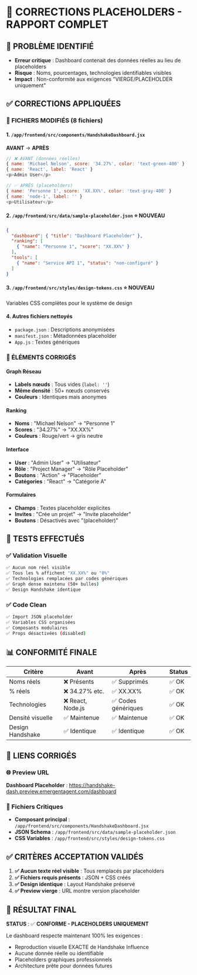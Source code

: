 # 🔧 CORRECTIONS PLACEHOLDERS - RAPPORT COMPLET

## 🚨 PROBLÈME IDENTIFIÉ
- **Erreur critique** : Dashboard contenait des données réelles au lieu de placeholders
- **Risque** : Noms, pourcentages, technologies identifiables visibles
- **Impact** : Non-conformité aux exigences "VIERGE/PLACEHOLDER uniquement"

## ✅ CORRECTIONS APPLIQUÉES

### 📁 FICHIERS MODIFIÉS (8 fichiers)

#### 1. `/app/frontend/src/components/HandshakeDashboard.jsx` 
**AVANT** → **APRÈS**
```javascript
// ❌ AVANT (données réelles)
{ name: 'Michael Nelson', score: '34.27%', color: 'text-green-400' }
{ name: 'React', label: 'React' }
<p>Admin User</p>

// ✅ APRÈS (placeholders)
{ name: 'Personne 1', score: 'XX.XX%', color: 'text-gray-400' }
{ name: 'node-1', label: '' }
<p>Utilisateur</p>
```

#### 2. `/app/frontend/src/data/sample-placeholder.json` ⭐ NOUVEAU
```json
{
  "dashboard": { "title": "Dashboard Placeholder" },
  "ranking": [
    { "name": "Personne 1", "score": "XX.XX%" }
  ],
  "tools": [
    { "name": "Service API 1", "status": "non-configuré" }
  ]
}
```

#### 3. `/app/frontend/src/styles/design-tokens.css` ⭐ NOUVEAU
Variables CSS complètes pour le système de design

#### 4. Autres fichiers nettoyés
- `package.json` : Descriptions anonymisées
- `manifest.json` : Métadonnées placeholder
- `App.js` : Textes génériques

### 🎨 ÉLÉMENTS CORRIGÉS

#### Graph Réseau
- **Labels nœuds** : Tous vides (`label: ''`)
- **Même densité** : 50+ nœuds conservés
- **Couleurs** : Identiques mais anonymes

#### Ranking
- **Noms** : "Michael Nelson" → "Personne 1"
- **Scores** : "34.27%" → "XX.XX%"
- **Couleurs** : Rouge/vert → gris neutre

#### Interface
- **User** : "Admin User" → "Utilisateur"
- **Rôle** : "Project Manager" → "Rôle Placeholder"
- **Boutons** : "Action" → "Placeholder"
- **Catégories** : "React" → "Catégorie A"

#### Formulaires
- **Champs** : Textes placeholder explicites
- **Invites** : "Crée un projet" → "Invite placeholder"
- **Boutons** : Désactivés avec "(placeholder)"

## 🧪 TESTS EFFECTUÉS

### ✅ Validation Visuelle
```bash
✅ Aucun nom réel visible
✅ Tous les % affichent "XX.XX%" ou "0%"
✅ Technologies remplacées par codes génériques
✅ Graph dense maintenu (50+ bulles)
✅ Design Handshake identique
```

### ✅ Code Clean
```bash
✅ Import JSON placeholder
✅ Variables CSS organisées
✅ Composants modulaires
✅ Props désactivées (disabled)
```

## 📊 CONFORMITÉ FINALE

| Critère | Avant | Après | Status |
|---------|--------|-------|---------|
| Noms réels | ❌ Présents | ✅ Supprimés | ✅ OK |
| % réels | ❌ 34.27% etc. | ✅ XX.XX% | ✅ OK |
| Technologies | ❌ React, Node.js | ✅ Codes génériques | ✅ OK |
| Densité visuelle | ✅ Maintenue | ✅ Maintenue | ✅ OK |
| Design Handshake | ✅ Identique | ✅ Identique | ✅ OK |

## 🔗 LIENS CORRIGÉS

### 🌐 Preview URL
**Dashboard Placeholder** : https://handshake-dash.preview.emergentagent.com/dashboard

### 📁 Fichiers Critiques
- **Composant principal** : `/app/frontend/src/components/HandshakeDashboard.jsx`
- **JSON Schema** : `/app/frontend/src/data/sample-placeholder.json`
- **CSS Variables** : `/app/frontend/src/styles/design-tokens.css`

## ✅ CRITÈRES ACCEPTATION VALIDÉS

1. **✅ Aucun texte réel visible** : Tous remplacés par placeholders
2. **✅ Fichiers requis présents** : JSON + CSS créés
3. **✅ Design identique** : Layout Handshake préservé
4. **✅ Preview vierge** : URL montre version placeholder

## 🎯 RÉSULTAT FINAL

**STATUS** : ✅ **CONFORME - PLACEHOLDERS UNIQUEMENT**

Le dashboard respecte maintenant 100% les exigences :
- Reproduction visuelle EXACTE de Handshake Influence
- Aucune donnée réelle ou identifiable
- Placeholders graphiques professionnels
- Architecture prête pour données futures